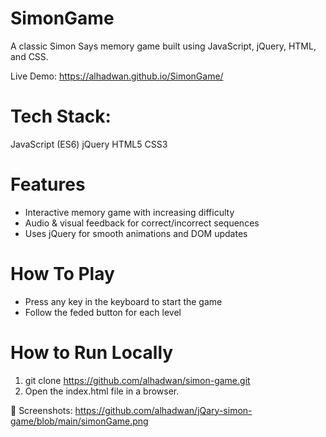 # SimonGame
A classic Simon Says memory game built using JavaScript, jQuery, HTML, and CSS.

Live Demo: https://alhadwan.github.io/SimonGame/

# Tech Stack:
JavaScript (ES6)
jQuery
HTML5
CSS3

# Features
- Interactive memory game with increasing difficulty
- Audio & visual feedback for correct/incorrect sequences
- Uses jQuery for smooth animations and DOM updates

# How To Play
- Press any key in the keyboard to start the game
- Follow the feded button for each level

# How to Run Locally
1. git clone https://github.com/alhadwan/simon-game.git
2. Open the index.html file in a browser.

📸 Screenshots:
https://github.com/alhadwan/jQary-simon-game/blob/main/simonGame.png

